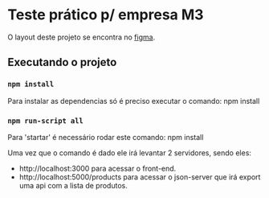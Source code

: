 # Teste prático p/ empresa M3

O layout deste projeto se encontra no [figma](https://www.figma.com/file/hPfcV6VClVfkHCtje9997Q/Desafio-m3?node-id=2%3A3).

## Executando o projeto

### `npm install`
Para instalar as dependencias só é preciso executar o comando: npm install

### `npm run-script all`
Para 'startar' é necessário rodar este comando: npm install

Uma vez que o comando é dado ele irá levantar 2 servidores, sendo eles:

* http://localhost:3000 para acessar o front-end.
* http://localhost:5000/products para acessar o json-server que irá export uma api com a lista de produtos.